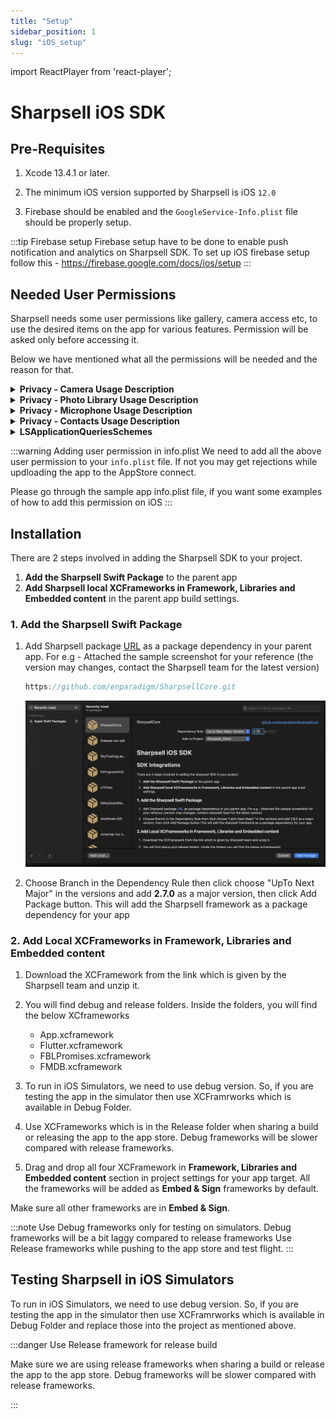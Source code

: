 ```yaml
---
title: "Setup"
sidebar_position: 1
slug: "iOS_setup"
---
```

import ReactPlayer from 'react-player';


# Sharpsell iOS SDK





<ReactPlayer playing controls url='/videos/iOS_setup.mp4'/>


## Pre-Requisites

1. Xcode 13.4.1 or later.

2. The minimum iOS version supported by Sharpsell is iOS `12.0`

3. Firebase should be enabled and the `GoogleService-Info.plist` file should be properly setup.

:::tip Firebase setup
Firebase setup have to be done to enable push notification and analytics on Sharpsell SDK.
To set up iOS firebase setup follow this - https://firebase.google.com/docs/ios/setup
:::

## Needed User Permissions

Sharpsell needs some user permissions like gallery, camera access etc, to use the desired items on the app for various features. Permission will be asked only before accessing it.

Below we have mentioned what all the permissions will be needed and the reason for that.

<details>
<summary><b>Privacy - Camera Usage Description</b></summary>
We need to access the user's camera to set the profile picture, set images in presentations, and record videos for Roleplay challenges. 
</details>

<details>
<summary><b>Privacy - Photo Library Usage Description</b></summary>
We need to access the user's photo library to set a profile picture, set images in product presentations and record videos for Roleplay challenges. 
</details>

<details>
<summary><b>Privacy - Microphone Usage Description</b></summary>
We need to access the user's microphone to record audio on a video for roleplay challenges.
</details>

<details>
<summary><b>Privacy - Contacts Usage Description</b></summary>
We want permission to access your camera to set your profile picture, set images in presentations, and record videos for Roleplay challenges. 
</details>

<details>
<summary><b>LSApplicationQueriesSchemes</b></summary>

Add <b>whatsapp</b> to the array of query scheme

We need this Application Queries Schemes to open WhatsApp to send messages to customers with the click of the WhatsApp share button.

</details>

:::warning Adding user permission in info.plist
We need to add all the above user permission to your `info.plist` file. If not you may get rejections while updloading the app to the AppStore connect.

Please go through the sample app info.plist file, if you want some examples of how to add this permission on iOS
:::

## Installation

There are 2 steps involved in adding the Sharpsell SDK to your project.

1. **Add the Sharpsell Swift Package** to the parent app
2. **Add Sharpsell local XCFrameworks in Framework, Libraries and Embedded content** in the parent
   app build settings.

### 1. Add the Sharpsell Swift Package

1. Add Sharpsell package [URL](https://github.com/enparadigm/SharpsellCore.git) as a package
   dependency in your parent app.
   For e.g - Attached the sample screenshot for your reference (the version may changes, contact the Sharpsell team for the latest version)

   ```swift title="Sharpsell SDK swift package URL"
   https://github.com/enparadigm/SharpsellCore.git
   ```

   ![Adding Sharpsell SDK using the swift package manager ](./assets/spm.png)


2. Choose Branch in the Dependency Rule then click choose "UpTo Next Major" in the versions and add **2.7.0** as a major version,
   then click Add Package button. This will add the Sharpsell framework as a package dependency for
   your app

### 2. Add Local XCFrameworks in Framework, Libraries and Embedded content

1. Download the XCFramework from the link which is given by the Sharpsell team and unzip it.

2. You will find debug and release folders. Inside the folders, you will find the below XCframeworks

   - App.xcframework
   - Flutter.xcframework
   - FBLPromises.xcframework
   - FMDB.xcframework


3. To run in iOS Simulators, we need to use debug version. So, if you are testing the app in the simulator then use XCFramrworks which is available in Debug Folder.

4. Use XCFrameworks which is in the Release folder when sharing a build or releasing the app to the app
   store. Debug frameworks will be slower compared with release frameworks.

5. Drag and drop all four XCFramework in **Framework, Libraries and Embedded content** section in
   project settings for your app target. All the frameworks will be added as **Embed & Sign** 
   frameworks by default.

Make sure all other frameworks are in **Embed & Sign**.

:::note
Use Debug frameworks only for testing on simulators. Debug frameworks will be a bit laggy compared to release frameworks
Use Release frameworks while pushing to the app store and test flight.
:::

## Testing Sharpsell in iOS Simulators

To run in iOS Simulators, we need to use debug version. So, if you are testing the app in the simulator then use XCFramrworks which is available in Debug Folder and replace those into the
project as mentioned above.

:::danger Use Release framework for release build

Make sure we are using release frameworks when sharing a build or release the app to the
app store. Debug frameworks will be slower compared with release frameworks.

:::
